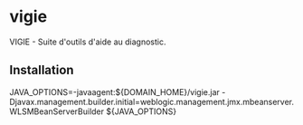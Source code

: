 # vigie

VIGIE - Suite d'outils d'aide au diagnostic.

Installation
------------
JAVA_OPTIONS=-javaagent:${DOMAIN_HOME}/vigie.jar -Djavax.management.builder.initial=weblogic.management.jmx.mbeanserver.WLSMBeanServerBuilder ${JAVA_OPTIONS}